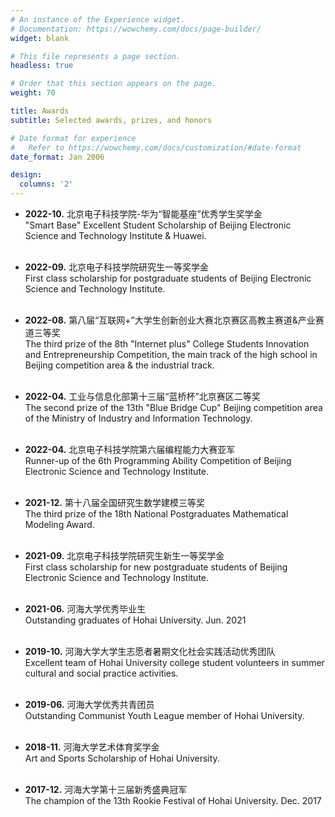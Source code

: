 ```yaml
---
# An instance of the Experience widget.
# Documentation: https://wowchemy.com/docs/page-builder/
widget: blank

# This file represents a page section.
headless: true

# Order that this section appears on the page.
weight: 70

title: Awards 
subtitle: Selected awards, prizes, and honors

# Date format for experience
#   Refer to https://wowchemy.com/docs/customization/#date-format
date_format: Jan 2006

design:
  columns: '2'
---
```

  
- **2022-10.**  北京电子科技学院-华为“智能基座”优秀学生奖学金
  <br /> 	"Smart Base" Excellent Student Scholarship of Beijing Electronic Science and Technology Institute & Huawei.
  <br /><br />
  
- **2022-09.**  北京电子科技学院研究生一等奖学金
  <br /> 	First class scholarship for postgraduate students of Beijing Electronic Science and Technology Institute.
  <br /><br />

- **2022-08.**	第八届“互联网+”大学生创新创业大赛北京赛区高教主赛道&产业赛道三等奖
  <br /> The third prize of the 8th "Internet plus" College Students Innovation and Entrepreneurship Competition, the main track of the high school in Beijing competition area & the industrial track.
  <br /><br />

- **2022-04.**  工业与信息化部第十三届“蓝桥杯”北京赛区二等奖 
  <br /> 	The second prize of the 13th "Blue Bridge Cup" Beijing competition area of the Ministry of Industry and Information Technology.
  <br /><br />

- **2022-04.**  北京电子科技学院第六届编程能力大赛亚军
  <br /> 	Runner-up of the 6th Programming Ability Competition of Beijing Electronic Science and Technology Institute.
  <br /><br />

- **2021-12.**	第十八届全国研究生数学建模三等奖
  <br /> The third prize of the 18th National Postgraduates Mathematical Modeling Award.
  <br /><br />
  
- **2021-09.**  北京电子科技学院研究生新生一等奖学金
  <br /> 	First class scholarship for new postgraduate students of Beijing Electronic Science and Technology Institute.
  <br /><br />

- **2021-06.**	河海大学优秀毕业生
  <br /> Outstanding graduates of Hohai University. Jun. 2021
  <br /><br />

- **2019-10.**  河海大学大学生志愿者暑期文化社会实践活动优秀团队
  <br /> Excellent team of Hohai University college student volunteers in summer cultural and social practice activities.
  <br /><br />
  
- **2019-06.**  河海大学优秀共青团员
  <br /> Outstanding Communist Youth League member of Hohai University.
  <br /><br />

- **2018-11.**  河海大学艺术体育奖学金
  <br /> Art and Sports Scholarship of Hohai University.
  <br /><br />

- **2017-12.**	河海大学第十三届新秀盛典冠军
  <br /> The champion of the 13th Rookie Festival of Hohai University. Dec. 2017
  <br /><br />









